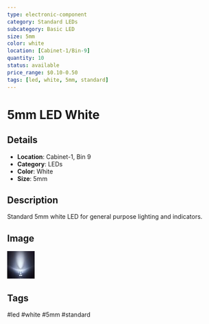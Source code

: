 ```yaml
---
type: electronic-component
category: Standard LEDs
subcategory: Basic LED
size: 5mm
color: white
location: [Cabinet-1/Bin-9]
quantity: 10
status: available
price_range: $0.10-0.50
tags: [led, white, 5mm, standard]
---
```


# 5mm LED White

## Details

- **Location**: Cabinet-1, Bin 9
- **Category**: LEDs
- **Color**: White
- **Size**: 5mm

## Description

Standard 5mm white LED for general purpose lighting and indicators.

## Image

![5mm LED White](../attachments/5mm-led-white.jpg)

## Tags

#led #white #5mm #standard

